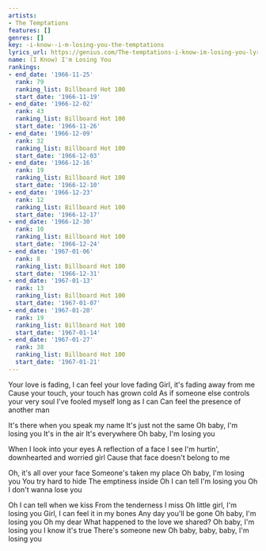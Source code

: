 ```yaml
---
artists:
- The Temptations
features: []
genres: []
key: -i-know--i-m-losing-you-the-temptations
lyrics_url: https://genius.com/The-temptations-i-know-im-losing-you-lyrics
name: (I Know) I'm Losing You
rankings:
- end_date: '1966-11-25'
  rank: 79
  ranking_list: Billboard Hot 100
  start_date: '1966-11-19'
- end_date: '1966-12-02'
  rank: 43
  ranking_list: Billboard Hot 100
  start_date: '1966-11-26'
- end_date: '1966-12-09'
  rank: 32
  ranking_list: Billboard Hot 100
  start_date: '1966-12-03'
- end_date: '1966-12-16'
  rank: 19
  ranking_list: Billboard Hot 100
  start_date: '1966-12-10'
- end_date: '1966-12-23'
  rank: 12
  ranking_list: Billboard Hot 100
  start_date: '1966-12-17'
- end_date: '1966-12-30'
  rank: 10
  ranking_list: Billboard Hot 100
  start_date: '1966-12-24'
- end_date: '1967-01-06'
  rank: 8
  ranking_list: Billboard Hot 100
  start_date: '1966-12-31'
- end_date: '1967-01-13'
  rank: 13
  ranking_list: Billboard Hot 100
  start_date: '1967-01-07'
- end_date: '1967-01-20'
  rank: 19
  ranking_list: Billboard Hot 100
  start_date: '1967-01-14'
- end_date: '1967-01-27'
  rank: 38
  ranking_list: Billboard Hot 100
  start_date: '1967-01-21'
---
```

Your love is fading, I can feel your love fading
Girl, it's fading away from me
Cause your touch, your touch has grown cold
As if someone else controls your very soul
I've fooled myself long as I can
Can feel the presence of another man

It's there when you speak my name
It's just not the same
Oh baby, I'm losing you
It's in the air
It's everywhere
Oh baby, I'm losing you

When I look into your eyes
A reflection of a face I see
I'm hurtin', downhearted and worried girl
Cause that face doesn't belong to me

Oh, it's all over your face
Someone's taken my place
Oh baby, I'm losing you
You try hard to hide
The emptiness inside
Oh I can tell I'm losing you
Oh
I don't wanna lose you

Oh I can tell when we kiss
From the tenderness I miss
Oh little girl, I'm losing you
Girl, I can feel it in my bones
Any day you'll be gone
Oh baby, I'm losing you
Oh my dear
What happened to the love we shared?
Oh baby, I'm losing you
I know it's true
There's someone new
Oh baby, baby, baby, I'm losing you
